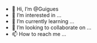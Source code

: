 - 👋 Hi, I’m @Guigues
- 👀 I’m interested in ...
- 🌱 I’m currently learning ...
- 💞️ I’m looking to collaborate on ...
- 📫 How to reach me ...

<!---
Guigues/Guigues is a ✨ special ✨ repository because its `README.md` (this file) appears on your GitHub profile.
You can click the Preview link to take a look at your changes.
--->
